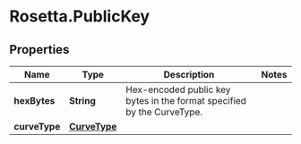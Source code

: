 # Rosetta.PublicKey

## Properties

Name | Type | Description | Notes
------------ | ------------- | ------------- | -------------
**hexBytes** | **String** | Hex-encoded public key bytes in the format specified by the CurveType. | 
**curveType** | [**CurveType**](CurveType.md) |  | 


